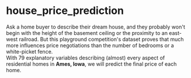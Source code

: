 # house_price_prediction
Ask a home buyer to describe their dream house, 
and they probably won't begin with the height of the basement ceiling or the proximity to an east-west railroad. 
But this playground competition's dataset proves that much more influences price negotiations than the number of bedrooms or a white-picket fence.  
With 79 explanatory variables describing (almost) every aspect of residential homes in **Ames, Iowa**,
we will predict the final price of each home.
